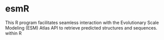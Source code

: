 # esmR
This R program facilitates seamless interaction with the Evolutionary Scale Modeling (ESM) Atlas API to retrieve predicted structures and sequences. within R 

